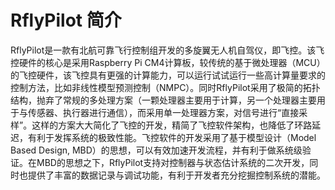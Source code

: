 # RflyPilot 简介
RflyPilot是一款有北航可靠飞行控制组开发的多旋翼无人机自驾仪，即飞控。该飞控硬件的核心是采用Raspberry Pi CM4计算板，较传统的基于微处理器（MCU）的飞控硬件，该飞控具有更强的计算能力，可以运行试试运行一些高计算量要求的控制方法，比如非线性模型预测控制（NMPC）。同时RflyPilot采用了极简的拓扑结构，抛弃了常规的多处理方案（一颗处理器主要用于计算，另一个处理器主要用于与传感器、执行器进行通信），而采用单一处理器方案，对信号进行“直接采样”。这样的方案大大简化了飞控的开发，精简了飞控软件架构，也降低了环路延迟，有利于发挥系统的极致性能。飞控软件的开发采用了基于模型设计（Model Based Design, MBD）的思想，可以有效加速开发流程，并有利于做系统级验证。在MBD的思想之下，RflyPilot支持对控制器与状态估计系统的二次开发，同时也提供了丰富的数据记录与调试功能，有利于开发者充分挖掘控制系统的潜能。